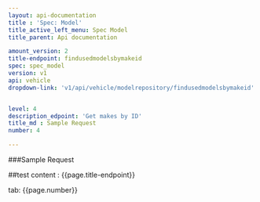 ```yaml
---
layout: api-documentation
title : 'Spec: Model'
title_active_left_menu: Spec Model
title_parent: Api documentation

amount_version: 2
title-endpoint: findusedmodelsbymakeid
spec: spec_model
version: v1
api: vehicle
dropdown-link: 'v1/api/vehicle/modelrepository/findusedmodelsbymakeid'


level: 4
description_edpoint: 'Get makes by ID'
title_md : Sample Request
number: 4

---
```


###Sample Request

##test content : {{page.title-endpoint}} 

tab: {{page.number}} 
